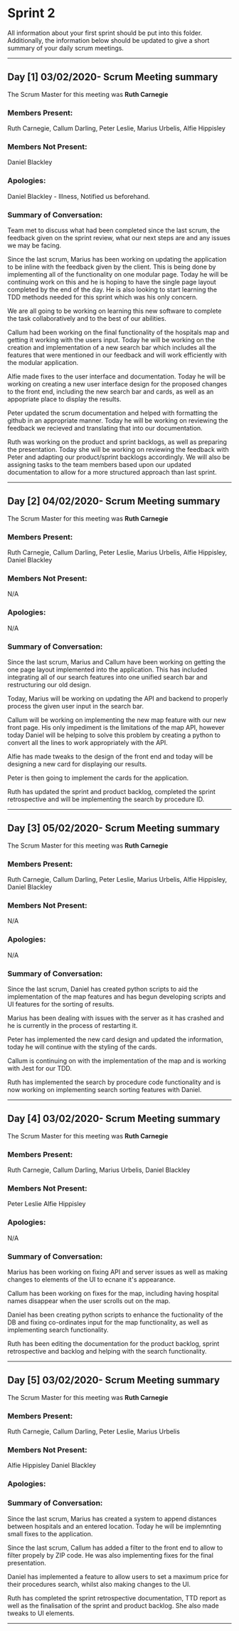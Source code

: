 # Sprint 2

All information about your first sprint should be put into this folder. Additionally, the information below should be updated to give a short summary of your daily scrum meetings.

---

## Day [1] 03/02/2020- Scrum Meeting summary
The Scrum Master for this meeting was **Ruth Carnegie**

### Members Present:
Ruth Carnegie, Callum Darling, Peter Leslie, Marius Urbelis, Alfie Hippisley

### Members Not Present:
Daniel Blackley

### Apologies:
Daniel Blackley - Illness, Notified us beforehand. 

### Summary of Conversation:
Team met to discuss what had been completed since the last scrum, the feedback given on the sprint review, what our next steps are and any issues we may be facing. 

Since the last scrum, Marius has been working on updating the application to be inline with the feedback given by the client. This is being done by implementing all of the functionality on one modular page. Today he will be continuing work on this and he is hoping to have the single page layout completed by the end of the day. He is also looking to start learning the TDD methods needed for this sprint which was his only concern. 

We are all going to be working on learning this new software to complete the task collaboratively and to the best of our abilities. 

Callum had been working on the final functionality of the hospitals map and getting it working with the users input. Today he will be working on the creation and implementation of a new search bar which includes all the features that were mentioned in our feedback and will work efficiently with the modular application. 

Alfie made fixes to the user interface and documentation.  Today he will be working on creating a new user interface design for the proposed changes to the front end, including the new search bar and cards, as well as an appopriate place to display the results. 

Peter updated the scrum documentation and helped with formatting the github in an appropriate manner. Today he will be working on reviewing the feedback we recieved and translating that into our documentation. 

Ruth was working on the product and sprint backlogs, as well as preparing the presentation. Today she will be working on reviewing the feedback with Peter and adapting our product/sprint backlogs accordingly. We will also be assigning tasks to the team members based upon our updated documentation to allow for a more structured approach than last sprint. 


---
## Day [2] 04/02/2020- Scrum Meeting summary
The Scrum Master for this meeting was **Ruth Carnegie**

### Members Present:
Ruth Carnegie, Callum Darling, Peter Leslie, Marius Urbelis, Alfie Hippisley, Daniel Blackley

### Members Not Present:
N/A

### Apologies:
N/A

### Summary of Conversation:

Since the last scrum, Marius and Callum have been working on getting the one page layout implemented into the application. This has included integrating all of our search features into one unified search bar and restructuring our old design. 

Today, Marius will be working on updating the API and backend to properly process the given user input in the search bar. 

Callum will be working on implementing the new map feature with our new front page. His only impediment 
is the limitations of the map API, however today Daniel will be helping to solve this problem by creating a python to convert all the lines to work appropriately with the API. 

Alfie has made tweaks to the design of the front end and today will be designing a new card for displaying our results. 

Peter is then going to implement the cards for the application. 

Ruth has updated the sprint and product backlog, completed the sprint retrospective and will be implementing the search by procedure ID.



---
## Day [3] 05/02/2020- Scrum Meeting summary
The Scrum Master for this meeting was **Ruth Carnegie**

### Members Present:
Ruth Carnegie, Callum Darling, Peter Leslie, Marius Urbelis, Alfie Hippisley, Daniel Blackley

### Members Not Present:
N/A

### Apologies:
N/A

### Summary of Conversation:

Since the last scrum, Daniel has created python scripts to aid the implementation of the map features and has begun developing scripts and UI features for the sorting of results.

Marius has been dealing with issues with the server as it has crashed and he is currently in the process of restarting it.

Peter has implemented the new card design and updated the information, today he will continue with the styling of the cards.

Callum is continuing on with the implementation of the map and is working with Jest for our TDD. 

Ruth has implemented the search by procedure code functionality and is now working on implementing search sorting features with Daniel. 


---

## Day [4] 03/02/2020- Scrum Meeting summary
The Scrum Master for this meeting was **Ruth Carnegie**

### Members Present:
Ruth Carnegie, Callum Darling, Marius Urbelis, Daniel Blackley

### Members Not Present:
Peter Leslie
Alfie Hippisley

### Apologies:
N/A

### Summary of Conversation:


Marius has been working on fixing API and server issues as well as making changes to elements of the UI to ecnane it's appearance. 

Callum has been working on fixes for the map, including having hospital names disappear when the user scrolls out on the map.

Daniel has been creating python scripts to enhance the fuctionality of the DB and fixing co-ordinates input for the map functionality, as well as implementing search functionality. 

Ruth has been editing the documentation for the product backlog, sprint retrospective and backlog and helping with the search functionality. 

---
## Day [5] 03/02/2020- Scrum Meeting summary
The Scrum Master for this meeting was **Ruth Carnegie**

### Members Present:
Ruth Carnegie, Callum Darling, Peter Leslie, Marius Urbelis

### Members Not Present:
Alfie Hippisley
Daniel Blackley

### Apologies:


### Summary of Conversation:

Since the last scrum, Marius has created a system to append distances between hospitals and an entered location. Today he will be implemnting small fixes to the application. 

Since the last scrum, Callum has added a filter to the front end to allow to filter propely by ZIP code. He was also implementing fixes for the final presentation. 

Daniel has implemented a feature to allow users to set a maximum price for their procedures search, whilst also making changes to the UI.

Ruth has completed the sprint retrospective documentation, TTD report as well as the finalisation of the sprint and product backlog. She also made tweaks to UI elements. 

---


